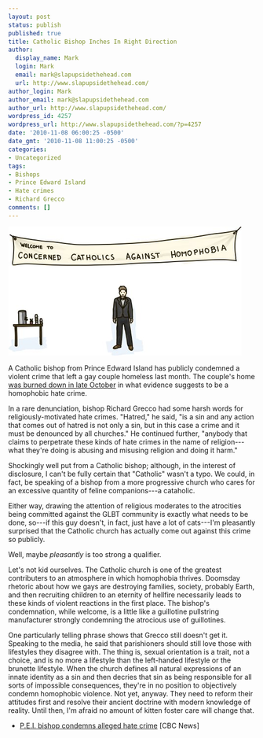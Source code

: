 ```yaml
---
layout: post
status: publish
published: true
title: Catholic Bishop Inches In Right Direction
author:
  display_name: Mark
  login: Mark
  email: mark@slapupsidethehead.com
  url: http://www.slapupsidethehead.com/
author_login: Mark
author_email: mark@slapupsidethehead.com
author_url: http://www.slapupsidethehead.com/
wordpress_id: 4257
wordpress_url: http://www.slapupsidethehead.com/?p=4257
date: '2010-11-08 06:00:25 -0500'
date_gmt: '2010-11-08 11:00:25 -0500'
categories:
- Uncategorized
tags:
- Bishops
- Prince Edward Island
- Hate crimes
- Richard Grecco
comments: []
---
```

![A single, lonely man stands below a banner:](/wp-content/media/2010/11/concerned-catholics-against-homophobia.jpg "I should have cut back on the catering.")

A Catholic bishop from Prince Edward Island has publicly condemned a violent crime that left a gay couple homeless last month. The couple's home [was burned down in late October](http://www.slapupsidethehead.com/2010/10/pei-arson-may-be-homophobic-hate-crime/ "Horrifying.") in what evidence suggests to be a homophobic hate crime.

In a rare denunciation, bishop Richard Grecco had some harsh words for religiously-motivated hate crimes. "Hatred," he said, "is a sin and any action that comes out of hatred is not only a sin, but in this case a crime and it must be denounced by all churches." He continued further, "anybody that claims to perpetrate these kinds of hate crimes in the name of religion---what they're doing is abusing and misusing religion and doing it harm."

Shockingly well put from a Catholic bishop; although, in the interest of disclosure, I can't be fully certain that "Catholic" wasn't a typo. We could, in fact, be speaking of a bishop from a more progressive church who cares for an excessive quantity of feline companions---a cataholic.

Either way, drawing the attention of religious moderates to the atrocities being committed against the GLBT community is exactly what needs to be done, so---if this guy doesn't, in fact, just have a lot of cats---I'm pleasantly surprised that the Catholic church has actually come out against this crime so publicly.

Well, maybe _pleasantly_ is too strong a qualifier.

Let's not kid ourselves. The Catholic church is one of the greatest contributers to an atmosphere in which homophobia thrives. Doomsday rhetoric about how we gays are destroying families, society, probably Earth, and then recruiting children to an eternity of hellfire necessarily leads to these kinds of violent reactions in the first place. The bishop's condemnation, while welcome, is a little like a guillotine pullstring manufacturer strongly condemning the atrocious use of guillotines.

One particularly telling phrase shows that Grecco still doesn't get it. Speaking to the media, he said that parishioners should still love those with lifestyles they disagree with. The thing is, sexual orientation is a trait, not a choice, and is no more a lifestyle than the left-handed lifestyle or the brunette lifestyle. When the church defines all natural expressions of an innate identity as a sin and then decries that sin as being responsible for all sorts of impossible consequences, they're in no position to objectively condemn homophobic violence. Not yet, anyway. They need to reform their attitudes first and resolve their ancient doctrine with modern knowledge of reality. Until then, I'm afraid no amount of kitten foster care will change that.

- [P.E.I. bishop condemns alleged hate crime](http://www.cbc.ca/canada/prince-edward-island/story/2010/11/04/pei-gay-couple-fire-hate-crime-bishop.html) [CBC News]
